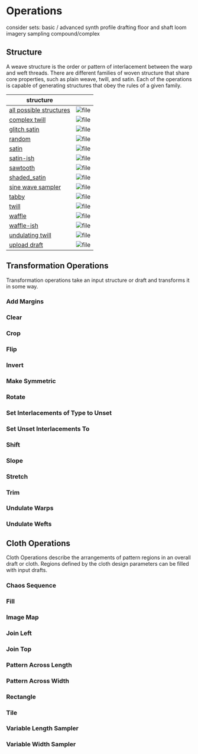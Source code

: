 # Operations
consider sets: 
basic / advanced
synth
profile drafting
floor and shaft loom
imagery
sampling
compound/complex


## Structure 

A weave structure is the order or pattern of interlacement between the warp and weft threads. There are different families of woven structure that share core properties, such as plain weave, twill, and satin. Each of the operations is capable of generating structures that obey the rules of a given family. 


 | structure |  |
 | -------- | ------- | 
 | [all possible structures](./operations/combos) | ![file](./img/combos.png) |  
 | [complex twill](./operations/complextwill) | ![file](./img/complextwill.png) | 
 | [glitch satin](./operations/glitchsatin) | ![file](./img/glitchsatin.png) |  
 | [random](./operations/random) | ![file](./img/random.png) |  
| [satin](./operations/satin) |![file](./img/satin.png) |  
| [satin-ish](./operations/satinish) | ![file](./img/satinish.png) |  
| [sawtooth](./operations/sawtooth) | ![file](./img/sawtooth.png) |  
| [shaded_satin](./operations/shaded_satin) | ![file](./img/shaded_satin.png) |  
| [sine wave sampler](./operations/sine) | ![file](./img/sine.png) |  
| [tabby](./operations/tabbyder) | ![file](./img/tabbyder.png) |  
| [twill](./operations/twill) | ![file](./img/twill.png) |  
| [waffle](./operations/waffle) | ![file](./img/waffle.png) |  
| [waffle-ish](./operations/waffleish) | ![file](./img/waffleish.png)|  
| [undulating twill](./operations/undulatingtwill) | ![file](./img/undulatingtwill.png) |  
| [upload draft](./operations/bwimagemap) | ![file](./img/bwimagemap.png) |  


## Transformation Operations
Transformation operations take an input structure or draft and transforms it in some way.

### Add Margins

### Clear

### Crop

### Flip

### Invert

### Make Symmetric

### Rotate

### Set Interlacements of Type to Unset

### Set Unset Interlacements To

### Shift

### Slope

### Stretch

### Trim

### Undulate Warps

### Undulate Wefts

## Cloth Operations
Cloth Operations describe the arrangements of pattern regions in an overall draft or cloth. Regions defined by the cloth design parameters can be filled with input drafts. 

### Chaos Sequence

### Fill

### Image Map

### Join Left

### Join Top

### Pattern Across Length

### Pattern Across Width

### Rectangle

### Tile

### Variable Length Sampler

### Variable Width Sampler
